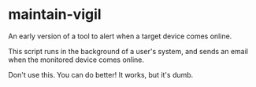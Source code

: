 # maintain-vigil
An early version of a tool to alert when a target device comes online.

This script runs in the background of a user's system, and sends an email when the monitored device comes online.


Don't use this. You can do better! It works, but it's dumb.
